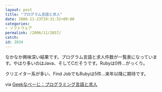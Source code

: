 ```yaml
---
layout: post
title: "プログラム言語と求人"
date: 2006-11-23T19:31:52+09:00
categories:
- ソフトウェア
permalink: /2006/11/2857/
catch: 
id: 2834
---
```

なかなか興味深い結果です。プログラム言語と求人件数が一覧表になっています。やはり多いのはJava、そしてCだそうです。Rubyは0件…がっくり。

 

クリエイター系が多い、Find JobでもRubyは5件…来年以降に期待です。

 

via [Geekなぺーじ：プログラミング言語と求人](http://www.geekpage.jp/blog/?id=2006/11/22)

